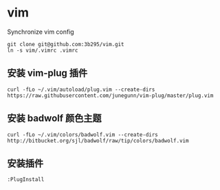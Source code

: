 # vim
 Synchronize vim config


~~~
git clone git@github.com:3b295/vim.git
ln -s vim/.vimrc .vimrc
~~~  

## 安装 vim-plug 插件
~~~
curl -fLo ~/.vim/autoload/plug.vim --create-dirs https://raw.githubusercontent.com/junegunn/vim-plug/master/plug.vim
~~~

## 安装 badwolf 颜色主题
```
curl -fLo ~/.vim/colors/badwolf.vim --create-dirs http://bitbucket.org/sjl/badwolf/raw/tip/colors/badwolf.vim
```

## 安装插件
~~~
:PlugInstall
~~~
